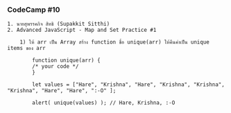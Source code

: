 ### CodeCamp #10
    1. นายสุพรรคกิจ สิทธิ (Supakkit Sitthi)
    2. Advanced JavaScript - Map and Set Practice #1

        1) ให้ arr เป็น Array สร้าง function ชื่อ unique(arr) ให้คืนค่าเป็น unique items ของ arr

            function unique(arr) {
            /* your code */
            }

            let values = ["Hare", "Krishna", "Hare", "Krishna", "Krishna", "Krishna", "Hare", "Hare", ":-O" ];

            alert( unique(values) ); // Hare, Krishna, :-O